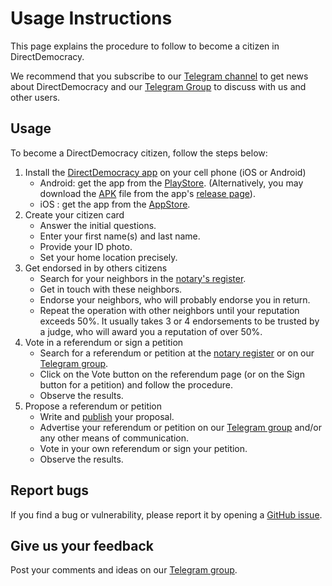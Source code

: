 # Usage Instructions

This page explains the procedure to follow to become a citizen in DirectDemocracy.

We recommend that you subscribe to our [Telegram channel](https://t.me/directdemocracy_news) to get news about DirectDemocracy and our [Telegram Group](https://t.me/directdemocracy_group) to discuss with us and other users.

## Usage

To become a DirectDemocracy citizen, follow the steps below:

1. Install the [DirectDemocracy app](https://app.directdemocracy.vote) on your cell phone (iOS or Android)
   - Android: get the app from the [PlayStore](https://play.google.com/store/apps/details?id=vote.directdemocracy.app). (Alternatively, you may download the [APK](https://github.com/directdemocracy-vote/app/releases/download/2.0.64/directdemocracy-2.0.64.apk) file from the app's [release page](https://github.com/directdemocracy-vote/app/releases)).
   - iOS : get the app from the [AppStore](https://apps.apple.com/app/directdemocracy/id6471849230).
3. Create your citizen card
   - Answer the initial questions.
   - Enter your first name(s) and last name.
   - Provide your ID photo.
   - Set your home location precisely.
4. Get endorsed in by others citizens
   - Search for your neighbors in the [notary's register](https://notary.directdemocracy.vote).
   - Get in touch with these neighbors.
   - Endorse your neighbors, who will probably endorse you in return.
   - Repeat the operation with other neighbors until your reputation exceeds 50%. It usually takes 3 or 4 endorsements to be trusted by a judge, who will award you a reputation of over 50%.
5. Vote in a referendum or sign a petition
   - Search for a referendum or petition at the [notary register](https://notary.directdemocracy.vote?tab=proposals) or on our [Telegram group](https://t.me/directdemocracy_group).
   - Click on the Vote button on the referendum page (or on the Sign button for a petition) and follow the procedure.
   - Observe the results.
6. Propose a referendum or petition
   - Write and [publish](https://judge.directdemocracy.vote/propose.html) your proposal.
   - Advertise your referendum or petition on our [Telegram group](https://t.me/directdemocracy_group) and/or any other means of communication.
   - Vote in your own referendum or sign your petition.
   - Observe the results.

## Report bugs

If you find a bug or vulnerability, please report it by opening a [GitHub issue](https://github.com/directdemocracy-vote/www/issues/new).

## Give us your feedback

Post your comments and ideas on our [Telegram group](https://t.me/directdemocracy_group).
